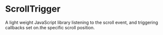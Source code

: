 ScrollTrigger
=============

A light weight JavaScript library listening to the scroll event, and triggering callbacks set on.the specific scroll position.
